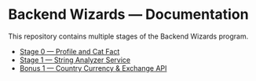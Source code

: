 # Backend Wizards — Documentation

This repository contains multiple stages of the Backend Wizards program.

- [Stage 0 — Profile and Cat Fact](stage0.md)
- [Stage 1 — String Analyzer Service](stage1.md)
- [Bonus 1 — Country Currency & Exchange API](bonus1.md)
